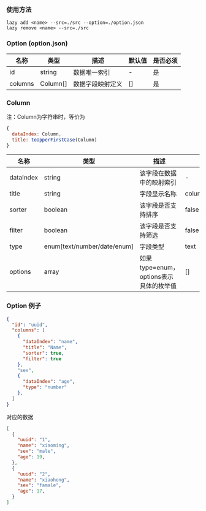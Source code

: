 ### 使用方法
```shell
lazy add <name> --src=./src --option=./option.json
lazy remove <name> --src=./src
```

### Option (option.json)

| 名称 | 类型 | 描述 | 默认值 | 是否必须 |
| ---- | ---- | ---- | ---- | ---- |
| id | string | 数据唯一索引 | - | 是 |
| columns | Column[] | 数据字段映射定义 | [] | 是 |

### Column

注：Column为字符串时，等价为
```js
{
  dataIndex: Column,
  title: toUpperFirstCase(Column)
}
```

| 名称 | 类型 | 描述 | 默认值 | 是否必须 |
| ---- | ---- | ---- | ---- | ---- |
| dataIndex | string | 该字段在数据中的映射索引 | - | 是 |
| title | string | 字段显示名称 | column.dataIndex | 否 |
| sorter | boolean | 该字段是否支持排序 | false | 否 |
| filter | boolean | 该字段是否支持筛选 | false | 否 |
| type | enum[text/number/date/enum] | 字段类型 | text | 否 |
| options | array | 如果type=enum，options表示具体的枚举值 | [] | 如果type=enum，options必填 |

### Option 例子
```json
{
  "id": "uuid",
  "columns": [
    {
      "dataIndex": "name",
      "title": "Name",
      "sorter": true,
      "filter": true
    },
    "sex",
    {
      "dataIndex": "age",
      "type": "number"
    },
  ]
}
```
对应的数据
```json
[
  {
    "uuid": "1",
    "name": "xiaoming",
    "sex": "male",
    "age": 19,
  },
  {
    "uuid": "2",
    "name": "xiaohong",
    "sex": "famale",
    "age": 17,
  }
]
```